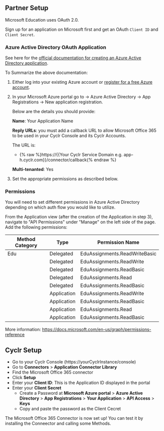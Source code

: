 
<section class="setup partner" markdown="1">

## Partner Setup

<div class="section-content" markdown="1">

Microsoft Education uses OAuth 2.0. 

Sign up for an application on Microsoft first and get an OAuth `Client ID` and  `Client Secret`.

### Azure Active Directory OAuth Application

See here for the [official documentation for creating an Azure Active Directory application](https://docs.microsoft.com/en-us/azure/active-directory/develop/active-directory-integrating-applications).

To Summarize the above documentation:

1. Either log into your existing Azure account or [register for a free Azure account](https://azure.microsoft.com/free/?WT.mc_id=A261C142F).
2. In your Microsoft Azure portal go to -> Azure Active Directory -> App Registrations -> New application registration.

   Below are the details you should provide:

   **Name**: Your Application Name

   **Reply URLs**: you must add a callback URL to allow Microsoft Office 365 to be used in your Cyclr Console and its Cyclr Accounts.

   The URL is:

   * {% raw %}https://{{Your Cyclr Service Domain e.g. app-h.cyclr.com}}/connector/callback{% endraw %}

   **Multi-tenanted**: Yes
   
3. Set the appropriate permissions as described below.

### Permissions

You will need to set different permissions in Azure Active Directory depending on which auth flow you would like to utilize.

From the Application view (after the creation of the Application in step 3), navigate to "API Permissions" under "Manage" on the left side of the page. Add the following permissions:

| Method Category                  | Type        | Permission Name                  |
|----------------------------------|-------------|----------------------------------|
| Edu                              | Delegated   | EduAssignments.ReadWriteBasic    |
|                                  | Delegated   | EduAssignments.ReadWrite         |
|                                  | Delegated   | EduAssignments.ReadBasic         |
|                                  | Delegated   | EduAssignments.Read              |
|                                  | Delegated   | EduAssignments.ReadBasic         |
|                                  | Application | EduAssignments.ReadWrite         |
|                                  | Application | EduAssignments.ReadBasic         |
|                                  | Application | EduAssignments.Read              |
|                                  | Application | EduAssignments.ReadBasic         |


More information: https://docs.microsoft.com/en-us/graph/permissions-reference


</div>

</section>

<section class="setup cyclr" markdown="1">

## Cyclr Setup

<div class="section-content" markdown="1">

- Go to your Cyclr Console (https://yourCyclrInstance/console)
- Go to **Connectors** > **Application Connector Library**
- Find the Microsoft Office 365 connector 
- Click **Setup**
- Enter your **Client ID**: This is the Application ID displayed in the portal
- Enter your **Client Secret**
   - Create a Password at **Microsoft Azure portal** > **Azure Active Directory** > **App Registrations** > **Your Application** > **API Access** > **Keys** 
   - Copy and paste the password as the Client Cecret 


The Microsoft Office 365 Connector is now set up! You can test it by installing the Conneector and calling some Methods.
</div>


</section>

